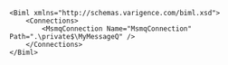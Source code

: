 	<Biml xmlns="http://schemas.varigence.com/biml.xsd">	    <Connections>	        <MsmqConnection Name="MsmqConnection" Path=".\private$\MyMessageQ" />	    </Connections>	</Biml>
